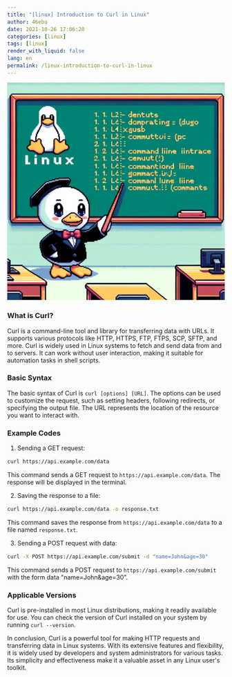 ```yaml
---
title: "[linux] Introduction to Curl in Linux"
author: 46ebu
date: 2021-10-26 17:06:20 
categories: [linux]
tags: [linux]
render_with_liquid: false
lang: en
permalink: /linux-introduction-to-curl-in-linux
---
```


![Intro](/assets/img/post/linux.png)
### What is Curl?
Curl is a command-line tool and library for transferring data with URLs. It supports various protocols like HTTP, HTTPS, FTP, FTPS, SCP, SFTP, and more. Curl is widely used in Linux systems to fetch and send data from and to servers. It can work without user interaction, making it suitable for automation tasks in shell scripts.

### Basic Syntax
The basic syntax of Curl is `curl [options] [URL]`. The options can be used to customize the request, such as setting headers, following redirects, or specifying the output file. The URL represents the location of the resource you want to interact with. 

### Example Codes
1. Sending a GET request:
```bash
curl https://api.example.com/data
```
This command sends a GET request to `https://api.example.com/data`. The response will be displayed in the terminal.

2. Saving the response to a file:
```bash
curl https://api.example.com/data -o response.txt
```
This command saves the response from `https://api.example.com/data` to a file named `response.txt`.

3. Sending a POST request with data:
```bash
curl -X POST https://api.example.com/submit -d "name=John&age=30"
```
This command sends a POST request to `https://api.example.com/submit` with the form data "name=John&age=30".

### Applicable Versions
Curl is pre-installed in most Linux distributions, making it readily available for use. You can check the version of Curl installed on your system by running `curl --version`.

In conclusion, Curl is a powerful tool for making HTTP requests and transferring data in Linux systems. With its extensive features and flexibility, it is widely used by developers and system administrators for various tasks. Its simplicity and effectiveness make it a valuable asset in any Linux user's toolkit.